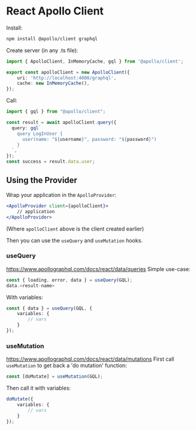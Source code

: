 # React Apollo Client
Install:
```sh
npm install @apollo/client graphql
```

Create server (in any .ts file):
```ts
import { ApolloClient, InMemoryCache, gql } from '@apollo/client';

export const apolloClient = new ApolloClient({
    uri: 'http://localhost:4000/graphql',
    cache: new InMemoryCache(),
});
```

Call:
```ts
import { gql } from "@apollo/client";

const result = await apolloClient.query({
  query: gql`
    query LogInUser {
      user(name: "${username}", password: "${password}")
    }
  `,
});
const success = result.data.user;
```

## Using the Provider
Wrap your application in the `ApolloProvider`:
```jsx
<ApolloProvider client={apolloClient}>
    // application
</ApolloProvider>
```
(Where `apolloClient` above is the client created earlier)

Then you can use the `useQuery` and `useMutation` hooks.

### useQuery
https://www.apollographql.com/docs/react/data/queries
Simple use-case:
```ts
const { loading, error, data } = useQuery(GQL);
data.<result-name>
```

With variables:
```ts
const { data } = useQuery(GQL, {
    variables: {
        // vars
    }
});
```

### useMutation
https://www.apollographql.com/docs/react/data/mutations
First call `useMutation` to get back a 'do mutation' function:
```ts
const [doMutate] = useMutation(GQL);
```

Then call it with variables:
```ts
doMutate({
    variables: {
        // vars
    }
});
```
